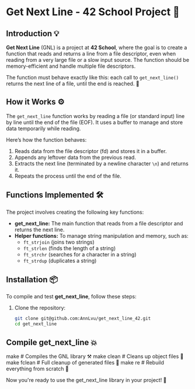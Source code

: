  # Get Next Line - 42 School Project 📜

## Introduction 💡

**Get Next Line** (GNL) is a project at **42 School**, where the goal is to create a function that reads and returns a line from a file descriptor, even when reading from a very large file or a slow input source. The function should be memory-efficient and handle multiple file descriptors.

The function must behave exactly like this: each call to `get_next_line()` returns the next line of a file, until the end is reached. 📂

## How it Works ⚙️

The `get_next_line` function works by reading a file (or standard input) line by line until the end of the file (EOF). It uses a buffer to manage and store data temporarily while reading.

Here’s how the function behaves:
1. Reads data from the file descriptor (fd) and stores it in a buffer.
2. Appends any leftover data from the previous read.
3. Extracts the next line (terminated by a newline character `\n`) and returns it.
4. Repeats the process until the end of the file.

## Functions Implemented 🛠️

The project involves creating the following key functions:
- **get_next_line:** The main function that reads from a file descriptor and returns the next line.
- **Helper functions:** To manage string manipulation and memory, such as:
  - `ft_strjoin` (joins two strings)
  - `ft_strlen` (finds the length of a string)
  - `ft_strchr` (searches for a character in a string)
  - `ft_strdup` (duplicates a string)

## Installation 📦

To compile and test **get_next_line**, follow these steps:

1. Clone the repository:
   ```bash
   git clone git@github.com:AnnLvu/get_next_line_42.git
   cd get_next_line

## Compile get_next_line 💥
 
   make        # Compiles the GNL library ⚒️
   make clean  # Cleans up object files 🧹
   make fclean  # Full cleanup of generated files 🧼
   make re     # Rebuild everything from scratch 🔄
   
Now you're ready to use the get_next_line library in your project! 🚀


   
